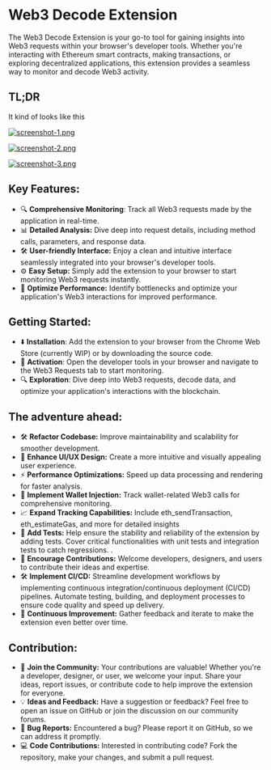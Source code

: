 # Web3 Decode Extension

The Web3 Decode Extension is your go-to tool for gaining insights into Web3 requests within your browser's developer tools. Whether you're interacting with Ethereum smart contracts, making transactions, or exploring decentralized applications, this extension provides a seamless way to monitor and decode Web3 activity.
## TL;DR
It kind of looks like this

[![screenshot-1.png](https://i.postimg.cc/L4rmD1j9/screenshot-1.png)](https://postimg.cc/rzN6Fzh3)

[![screenshot-2.png](https://i.postimg.cc/7hSdmfyh/screenshot-2.png)](https://postimg.cc/30JtwrNQ)

[![screenshot-3.png](https://i.postimg.cc/bwZMBCP4/screenshot-3.png)](https://postimg.cc/NKwpyx5x)
## Key Features:
- 🔍 **Comprehensive Monitoring**: Track all Web3 requests made by the application in real-time.
- 📊 **Detailed Analysis:** Dive deep into request details, including method calls, parameters, and response data.
- 🛠️ **User-friendly Interface:** Enjoy a clean and intuitive interface seamlessly integrated into your browser's developer tools.
- ⚙️ **Easy Setup:** Simply add the extension to your browser to start monitoring Web3 requests instantly.
- 🚀 **Optimize Performance:** Identify bottlenecks and optimize your application's Web3 interactions for improved performance.

## Getting Started:

- ⬇️ **Installation**: Add the extension to your browser from the Chrome Web Store (currently WIP) or by downloading the source code.
- 🔄 **Activation**: Open the developer tools in your browser and navigate to the Web3 Requests tab to start monitoring.
- 🔍 **Exploration**: Dive deep into Web3 requests, decode data, and optimize your application's interactions with the blockchain.

## The adventure ahead:

- 🛠️ **Refactor Codebase:** Improve maintainability and scalability for smoother development.
- 🎨 **Enhance UI/UX Design:** Create a more intuitive and visually appealing user experience.
- ⚡ **Performance Optimizations:** Speed up data processing and rendering for faster analysis.
- 💼 **Implement Wallet Injection:** Track wallet-related Web3 calls for comprehensive monitoring.
- 📈 **Expand Tracking Capabilities:** Include eth_sendTransaction, eth_estimateGas, and more for detailed insights
- 🧪 **Add Tests:** Help ensure the stability and reliability of the extension by adding tests. Cover critical functionalities with unit tests and integration tests to catch regressions. .
- 🤝 **Encourage Contributions:** Welcome developers, designers, and users to contribute their ideas and expertise.
- 🛠️ **Implement CI/CD:** Streamline development workflows by implementing continuous integration/continuous deployment (CI/CD) pipelines. Automate testing, building, and deployment processes to ensure code quality and speed up delivery.
- 🎉 **Continuous Improvement:** Gather feedback and iterate to make the extension even better over time.
## Contribution:
- 🤝 **Join the Community:** Your contributions are valuable! Whether you're a developer, designer, or user, we welcome your input. Share your ideas, report issues, or contribute code to help improve the extension for everyone.
- 💡 **Ideas and Feedback:** Have a suggestion or feedback? Feel free to open an issue on GitHub or join the discussion on our community forums.
- 🐛 **Bug Reports:** Encountered a bug? Please report it on GitHub, so we can address it promptly.
- 💻 **Code Contributions:** Interested in contributing code? Fork the repository, make your changes, and submit a pull request.
